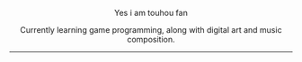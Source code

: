 <p align = "center">
    Yes i am touhou fan
</p>
<p align = "center">
    Currently learning game programming, along with digital art and music composition.
</p>

---

<!---
Eveilless/Eveilless is a ✨ special ✨ repository because its `README.md` (this file) appears on your GitHub profile.
You can click the Preview link to take a look at your changes.
--->
